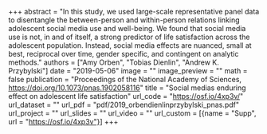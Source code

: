+++
abstract = "In this study, we used large-scale representative panel data to disentangle the between-person and within-person relations linking adolescent social media use and well-being. We found that social media use is not, in and of itself, a strong predictor of life satisfaction across the adolescent population. Instead, social media effects are nuanced, small at best, reciprocal over time, gender specific, and contingent on analytic methods."
authors = ["Amy Orben", "Tobias Dienlin", "Andrew K. Przybylski"]
date = "2019-05-06"
image = ""
image_preview = ""
math = false
publication = "Proceedings of the National Academy of Sciences, https://doi.org/10.1073/pnas.1902058116"
title = "Social medias enduring effect on adolescent life satisfaction"
url_code = "https://osf.io/4xp3v/"
url_dataset = ""
url_pdf = "pdf/2019_orbendienlinprzybylski_pnas.pdf"
url_project = ""
url_slides = ""
url_video = ""
url_custom = [{name = "Supp", url = "https://osf.io/4xp3v"}]
+++

